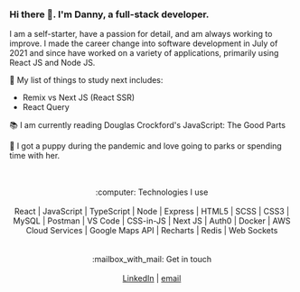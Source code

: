 ### Hi there 👋. I'm Danny, a full-stack developer.

I am a self-starter, have a passion for detail, and am always working to improve. I made the career change into software development in July of 2021 and since have worked on a variety of applications, primarily using React JS and Node JS.

🌱 My list of things to study next includes: 
-  Remix vs Next JS (React SSR)
-  React Query

:books: I am currently reading Douglas Crockford's JavaScript: The Good Parts

:dog: I got a puppy during the pandemic and love going to parks or spending time with her.
</br>
</br>
</br>
<div align='center'>
  :computer: Technologies I use </br> </br>
  React  |  JavaScript  |  TypeScript  |  Node  |  Express  |  HTML5  |  SCSS |  CSS3  |  MySQL  |  Postman  |  VS Code  |  CSS-in-JS  |  Next JS  |  Auth0  |  Docker  |  AWS Cloud Services  |  Google Maps API  |  Recharts  |  Redis  |  Web Sockets
 </div>
</br>
</br>
<div align='center'>
  :mailbox_with_mail: Get in touch </br> </br>
  <a href='https://www.linkedin.com/in/daniel-van-camp/'>LinkedIn</a>   |   <a href='mailto:vancampdj@gmail.com'>email</a>
</div>

<!--
**vancampd/vancampd** is a ✨ _special_ ✨ repository because its `README.md` (this file) appears on your GitHub profile.

Here are some ideas to get you started:

- 🔭 I’m currently working on ...
- 🌱 I’m currently learning ...
- 👯 I’m looking to collaborate on ...
- 🤔 I’m looking for help with ...
- 💬 Ask me about ...
- 📫 How to reach me: ...
- 😄 Pronouns: ...
- ⚡ Fun fact: ...
-->
